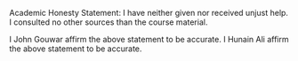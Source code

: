 Academic Honesty Statement:
I have neither given nor received unjust help. I consulted no other sources
than the course material. 

I John Gouwar affirm the above statement to be accurate.
I Hunain Ali affirm the above statement to be accurate. 
